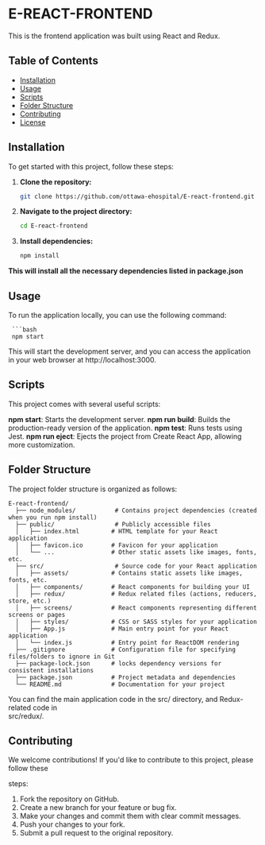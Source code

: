 # E-REACT-FRONTEND

This is the frontend application was built using React and Redux.

## Table of Contents

- [Installation](#installation)
- [Usage](#usage)
- [Scripts](#scripts)
- [Folder Structure](#folder-structure)
- [Contributing](#contributing)
- [License](#license)

## Installation

To get started with this project, follow these steps:

1. **Clone the repository:**

   ```bash
   git clone https://github.com/ottawa-ehospital/E-react-frontend.git

2. **Navigate to the project directory:**

   ```bash
   cd E-react-frontend
3. **Install dependencies:**

   ```bash
   npm install

**This will install all the necessary dependencies listed in package.json**


## Usage
  To run the application locally, you can use the following command:
  
     ```bash
     npm start
  
  This will start the development server, and you can access the application in your web browser at http://localhost:3000.
## Scripts
  This project comes with several useful scripts:
  
  **npm start**: Starts the development server.
  **npm run build**: Builds the production-ready version of the application.
  **npm test**: Runs tests using Jest.
  **npm run eject**: Ejects the project from Create React App, allowing more customization.

## Folder Structure
  The project folder structure is organized as follows:

```
E-react-frontend/
  ├── node_modules/           # Contains project dependencies (created when you run npm install)
  ├── public/                 # Publicly accessible files
  │   ├── index.html         # HTML template for your React application
  │   ├── favicon.ico        # Favicon for your application
  │   └── ...                # Other static assets like images, fonts, etc.
  ├── src/                    # Source code for your React application
  │   ├── assets/            # Contains static assets like images, fonts, etc.
  │   ├── components/        # React components for building your UI
  │   ├── redux/             # Redux related files (actions, reducers, store, etc.)
  │   ├── screens/           # React components representing different screens or pages
  │   ├── styles/            # CSS or SASS styles for your application
  │   ├── App.js             # Main entry point for your React application
  │   └── index.js           # Entry point for ReactDOM rendering
  ├── .gitignore             # Configuration file for specifying files/folders to ignore in Git
  ├── package-lock.json      # locks dependency versions for consistent installations
  ├── package.json           # Project metadata and dependencies
  └── README.md              # Documentation for your project
```

  You can find the main application code in the src/ directory, and Redux-related code in   
  src/redux/.

## Contributing
  We welcome contributions! If you'd like to contribute to this project, please follow these 

   steps:
  
  1) Fork the repository on GitHub.
  2) Create a new branch for your feature or bug fix.
  3) Make your changes and commit them with clear commit messages.
  4) Push your changes to your fork.
  5) Submit a pull request to the original repository.

